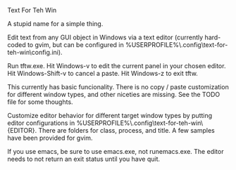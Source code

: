 Text For Teh Win

A stupid name for a simple thing.

Edit text from any GUI object in Windows via a text editor 
(currently hard-coded to gvim, but can be configured in 
%USERPROFILE%\\.config\text-for-teh-win\config.ini).

Run tftw.exe.
Hit Windows-v to edit the current panel in your chosen editor.
Hit Windows-Shift-v to cancel a paste.
Hit Windows-z to exit tftw.

This currently has basic funcionality.
There is no copy / paste customization for different window types,
and other niceties are missing. See the TODO file for some thoughts.

Customize editor behavior for different target window types by putting editor
configurations in 
%USERPROFILE%\\.config\text-for-teh-win\\{EDITOR}\.
There are folders for class, process, and title. 
A few samples have been provided for gvim.

If you use emacs, be sure to use emacs.exe, not runemacs.exe.
The editor needs to not return an exit status until you have quit.
